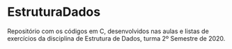 # EstruturaDados

Repositório com os códigos em C, desenvolvidos nas aulas e listas de exercícios da disciplina de Estrutura de Dados, turma 2º Semestre de 2020.
